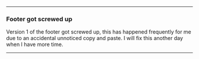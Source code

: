 ***

### Footer got screwed up

Version 1 of the footer got screwed up, this has happened frequently for me due to an accidental unnoticed copy and paste. I will fix this another day when I have more time.

***
